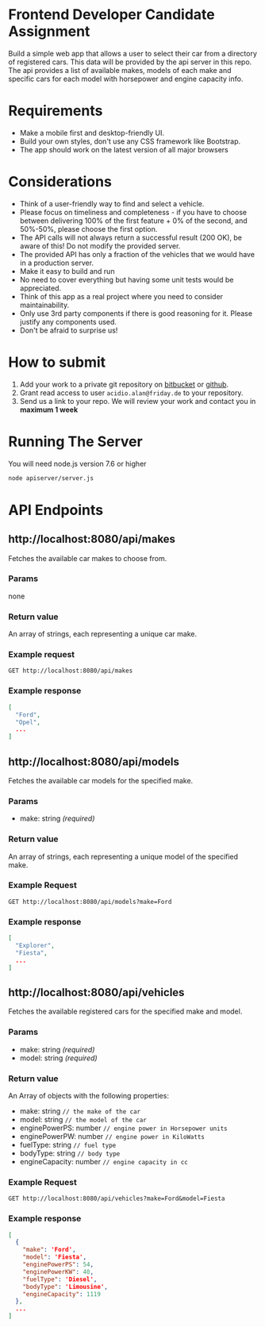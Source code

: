 Frontend Developer Candidate Assignment
=======================================

Build a simple web app that allows a user to select their car from a directory of registered cars.
This data will be provided by the api server in this repo.
The api provides a list of available makes, models of each make and specific cars for each model with horsepower and engine capacity info.

# Requirements
- Make a mobile first and desktop-friendly UI.
- Build your own styles, don't use any CSS framework like Bootstrap.
- The app should work on the latest version of all major browsers

# Considerations
- Think of a user-friendly way to find and select a vehicle.
- Please focus on timeliness and completeness - if you have to choose between delivering 100% of the first feature + 0% of the second, and 50%-50%, please choose the first option.
- The API calls will not always return a successful result (200 OK), be aware of this! Do not modify the provided server.
- The provided API has only a fraction of the vehicles that we would have in a production server.
- Make it easy to build and run
- No need to cover everything but having some unit tests would be appreciated.
- Think of this app as a real project where you need to consider maintainability.
- Only use 3rd party components if there is good reasoning for it. Please justify any components used.
- Don't be afraid to surprise us!

# How to submit

1. Add your work to a private git repository on [bitbucket](bitbucket.org) or [github](github.com).
2. Grant read access to user `acidio.alan@friday.de` to your repository.
3. Send us a link to your repo. We will review your work and contact you in **maximum 1 week**

# Running The Server

You will need node.js version 7.6 or higher

```bash
node apiserver/server.js
```

# API Endpoints

## http://localhost:8080/api/makes

Fetches the available car makes to choose from.
### Params
none

### Return value
An array of strings, each representing a unique car make.

### Example request

`GET http://localhost:8080/api/makes`

### Example response
```json
[
  "Ford",
  "Opel",
  ...
]
```

## http://localhost:8080/api/models

Fetches the available car models for the specified make.

### Params
  * make: string *(required)*

### Return value

An array of strings, each representing a unique model of the specified make.

### Example Request
`GET http://localhost:8080/api/models?make=Ford`

### Example response
```json
[
  "Explorer",
  "Fiesta",
  ...
]
```

## http://localhost:8080/api/vehicles

Fetches the available registered cars for the specified make and model.

### Params
  * make: string *(required)*
  * model: string *(required)*

### Return value
An Array of objects with the following properties:

* make: string `// the make of the car`
* model: string `// the model of the car`
* enginePowerPS: number `// engine power in Horsepower units`
* enginePowerPW: number `// engine power in KiloWatts`
* fuelType: string `// fuel type`
* bodyType: string `// body type`
* engineCapacity: number `// engine capacity in cc`

### Example Request

`GET http://localhost:8080/api/vehicles?make=Ford&model=Fiesta`

### Example response
```json
[
  {
    "make": 'Ford',
    "model": 'Fiesta',
    "enginePowerPS": 54,
    "enginePowerKW": 40,
    "fuelType": 'Diesel',
    "bodyType": 'Limousine',
    "engineCapacity": 1119
  },
  ...
]
```
